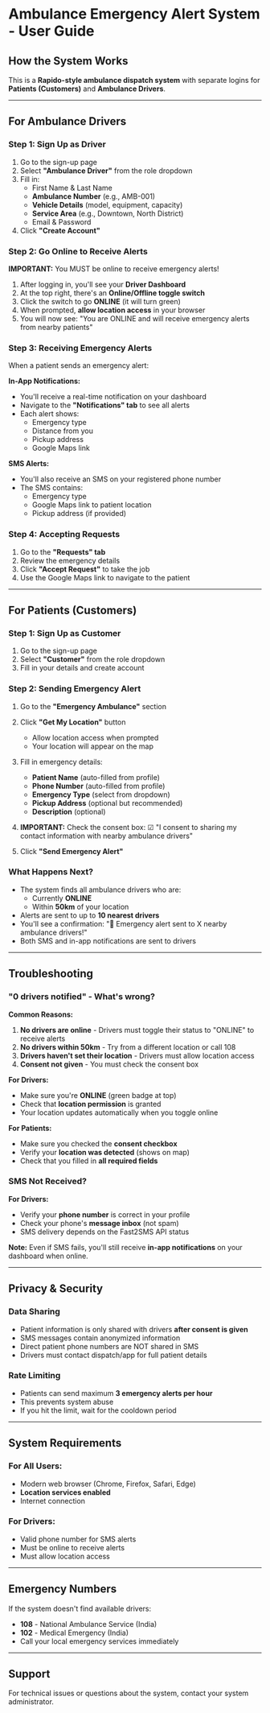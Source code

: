 # Ambulance Emergency Alert System - User Guide

## How the System Works

This is a **Rapido-style ambulance dispatch system** with separate logins for **Patients (Customers)** and **Ambulance Drivers**.

---

## For Ambulance Drivers

### Step 1: Sign Up as Driver
1. Go to the sign-up page
2. Select **"Ambulance Driver"** from the role dropdown
3. Fill in:
   - First Name & Last Name
   - **Ambulance Number** (e.g., AMB-001)
   - **Vehicle Details** (model, equipment, capacity)
   - **Service Area** (e.g., Downtown, North District)
   - Email & Password
4. Click **"Create Account"**

### Step 2: Go Online to Receive Alerts
**IMPORTANT:** You MUST be online to receive emergency alerts!

1. After logging in, you'll see your **Driver Dashboard**
2. At the top right, there's an **Online/Offline toggle switch**
3. Click the switch to go **ONLINE** (it will turn green)
4. When prompted, **allow location access** in your browser
5. You will now see: "You are ONLINE and will receive emergency alerts from nearby patients"

### Step 3: Receiving Emergency Alerts
When a patient sends an emergency alert:

**In-App Notifications:**
- You'll receive a real-time notification on your dashboard
- Navigate to the **"Notifications" tab** to see all alerts
- Each alert shows:
  - Emergency type
  - Distance from you
  - Pickup address
  - Google Maps link

**SMS Alerts:**
- You'll also receive an SMS on your registered phone number
- The SMS contains:
  - Emergency type
  - Google Maps link to patient location
  - Pickup address (if provided)

### Step 4: Accepting Requests
1. Go to the **"Requests" tab**
2. Review the emergency details
3. Click **"Accept Request"** to take the job
4. Use the Google Maps link to navigate to the patient

---

## For Patients (Customers)

### Step 1: Sign Up as Customer
1. Go to the sign-up page
2. Select **"Customer"** from the role dropdown
3. Fill in your details and create account

### Step 2: Sending Emergency Alert

1. Go to the **"Emergency Ambulance"** section
2. Click **"Get My Location"** button
   - Allow location access when prompted
   - Your location will appear on the map

3. Fill in emergency details:
   - **Patient Name** (auto-filled from profile)
   - **Phone Number** (auto-filled from profile)
   - **Emergency Type** (select from dropdown)
   - **Pickup Address** (optional but recommended)
   - **Description** (optional)

4. **IMPORTANT:** Check the consent box:
   ☑ "I consent to sharing my contact information with nearby ambulance drivers"

5. Click **"Send Emergency Alert"**

### What Happens Next?
- The system finds all ambulance drivers who are:
  - Currently **ONLINE**
  - Within **50km** of your location
- Alerts are sent to up to **10 nearest drivers**
- You'll see a confirmation: "🚨 Emergency alert sent to X nearby ambulance drivers!"
- Both SMS and in-app notifications are sent to drivers

---

## Troubleshooting

### "0 drivers notified" - What's wrong?

**Common Reasons:**
1. **No drivers are online** - Drivers must toggle their status to "ONLINE" to receive alerts
2. **No drivers within 50km** - Try from a different location or call 108
3. **Drivers haven't set their location** - Drivers must allow location access
4. **Consent not given** - You must check the consent box

**For Drivers:**
- Make sure you're **ONLINE** (green badge at top)
- Check that **location permission** is granted
- Your location updates automatically when you toggle online

**For Patients:**
- Make sure you checked the **consent checkbox**
- Verify your **location was detected** (shows on map)
- Check that you filled in **all required fields**

### SMS Not Received?

**For Drivers:**
- Verify your **phone number** is correct in your profile
- Check your phone's **message inbox** (not spam)
- SMS delivery depends on the Fast2SMS API status

**Note:** Even if SMS fails, you'll still receive **in-app notifications** on your dashboard when online.

---

## Privacy & Security

### Data Sharing
- Patient information is only shared with drivers **after consent is given**
- SMS messages contain anonymized information
- Direct patient phone numbers are NOT shared in SMS
- Drivers must contact dispatch/app for full patient details

### Rate Limiting
- Patients can send maximum **3 emergency alerts per hour**
- This prevents system abuse
- If you hit the limit, wait for the cooldown period

---

## System Requirements

### For All Users:
- Modern web browser (Chrome, Firefox, Safari, Edge)
- **Location services enabled**
- Internet connection

### For Drivers:
- Valid phone number for SMS alerts
- Must be online to receive alerts
- Must allow location access

---

## Emergency Numbers
If the system doesn't find available drivers:
- **108** - National Ambulance Service (India)
- **102** - Medical Emergency (India)
- Call your local emergency services immediately

---

## Support
For technical issues or questions about the system, contact your system administrator.
